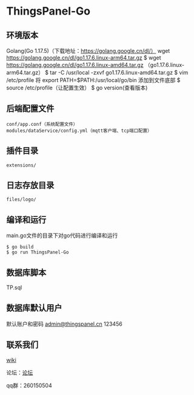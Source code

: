 
# ThingsPanel-Go
## 环境版本
Golang(Go 1.17.5)（下载地址：https://golang.google.cn/dl/）
wget https://golang.google.cn/dl/go1.17.6.linux-arm64.tar.gz
    $ wget https://golang.google.cn/dl/go1.17.6.linux-amd64.tar.gz （go1.17.6.linux-arm64.tar.gz）
    $ tar -C /usr/local -zxvf go1.17.6.linux-amd64.tar.gz
    $ vim /etc/profile
    将 export PATH=$PATH:/usr/local/go/bin 添加到文件底部
    $ source /etc/profile（让配置生效）
    $ go version(查看版本)
## 后端配置文件
    conf/app.conf（系统配置文件）
    modules/dataService/config.yml（mqtt客户端、tcp端口配置）
## 插件目录
    extensions/
## 日志存放目录
    files/logo/
## 编译和运行
main.go文件的目录下对go代码进行编译和运行

    $ go build
    $ go run ThingsPanel-Go
## 数据库脚本
TP.sql
## 数据库默认用户
默认账户和密码
admin@thingspanel.cn 123456

## 联系我们

[wiki](http://wiki.thingspanel.cn/index.php?title=%E9%A6%96%E9%A1%B5)

论坛：[论坛](http://forum.thingspanel.cn/)

qq群：260150504